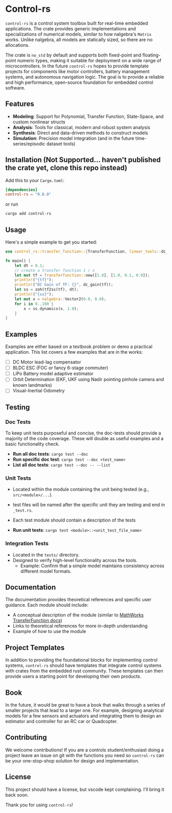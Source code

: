 # Control-rs

`control-rs` is a control system toolbox built for real-time embedded applications. The crate provides generic 
implementations and specializations of numerical models, similar to how nalgebra's `Matrix` works. Unlike nalgebra, all 
models are statically sized, so there are no allocations.

The crate is `no_std` by default and supports both fixed-point and floating-point numeric types, making it suitable 
for deployment on a wide range of microcontrollers. In the future `control-rs` hopes to provide template projects for 
components like motor controllers, battery management systems, and autonomous navigation logic. The goal is to provide 
a reliable and high performance, open-source foundation for embedded control software.

## Features

* **Modeling**: Support for Polynomial, Transfer Function, State-Space, and custom nonlinear structs
* **Analysis**: Tools for classical, modern and robust system analysis
* **Synthesis**: Direct and data-driven methods to construct models
* **Simulation**: Precision model integration (and in the future time-series/episodic dataset tools)

## Installation (Not Supported... haven't published the crate yet, clone this repo instead)

Add this to your `Cargo.toml`:

```toml
[dependencies]
control-rs = "0.0.0"
```

or run

```bash
cargo add control-rs
```

## Usage

Here's a simple example to get you started:

```rust
use control_rs::transfer_function::{TransferFunction, linear_tools::dc_gain};

fn main() {
    let dt = 0.1;
    // create a transfer function 1 / s
    let mut tf = Transferfunction::new([1.0], [1.0, 0.1, 0.0]);
    println!("{tf}");
    println!("DC Gain of TF: {}", dc_gain(tf));
    let ss = zoh(tf2ss(tf), dt);
    println!("{ss}");
    let mut x = nalgebra::Vector2(0.0, 0.0);
    for i in 0..100 {
        x = ss.dynamics(x, 1.0);
    }
}
```

## Examples

Examples are either based on a textbook problem or demo a practical application. This list covers a few examples that
are in the works:
- [ ] DC Motor lead-lag compensator
- [ ] BLDC ESC (FOC or fancy 6-stage commuter)
- [ ] LiPo Battery model adaptive estimator
- [ ] Orbit Determination (EKF, UKF using Nadir pointing pinhole camera and known landmarks)
- [ ] Visual-Inertial Odometry

## Testing

### Doc Tests

To keep unit tests purposeful and concise, the doc-tests should provide a majority of the code coverage. These will
double as useful examples and a basic functionality check.

* **Run all doc tests**: `cargo test --doc`
* **Run specific doc test**: `cargo test --doc <test_name>`
* **List all doc tests**: `cargo test --doc -- --list`

### Unit Tests

* Located within the module containing the unit being tested (e.g., `src/<module>/...`).
* test files will be named after the specific unit they are testing and end in `_test.rs`.
* Each test module should contain a description of the tests

* **Run unit tests**: `cargo test <module>::<unit_test_file_name>`

### Integration Tests

* Located in the `tests/` directory.
* Designed to verify high-level functionality across the tools.
  * Example: Confirm that a simple model maintains consistency across different model formats.

## Documentation

The documentation provides theoretical references and specific user guidance. Each module should include:

* A conceptual description of the module (similar to [MathWorks TransferFunction docs](https://www.mathworks.com/help/control/ug/transfer-functions.html))
* Links to theoretical references for more in-depth understanding
* Example of how to use the module

## Project Templates

In addition to providing the foundational blocks for implementing control systems, `control-rs` should have templates
that integrate control systems with crates from the embedded rust community. These templates can then provide users a
starting point for developing their own products.

## Book

In the future, it would be great to have a book that walks through a series of smaller projects that lead to a larger 
one. For example, designing analytical models for a few sensors and actuators and integrating them to design an 
estimator and controller for an RC car or Quadcopter.

## Contributing

We welcome contributions! If you are a controls student/enthusiast doing a project leave an issue on git with the 
functions you need so `control-rs` can be your one-stop-shop solution for design and implementation.

## License

This project should have a license, but vscode kept complaining. I'll bring it back soon.

Thank you for using `control-rs`!
